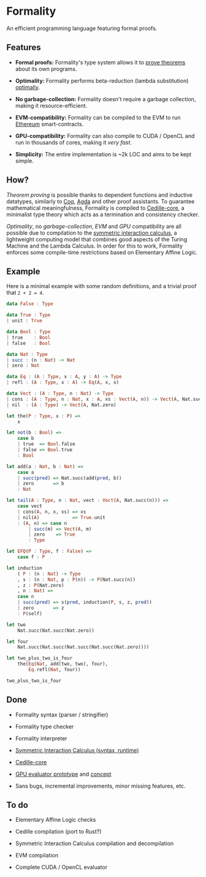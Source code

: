 # Formality

An efficient programming language featuring formal proofs.

## Features

- **Formal proofs:** Formality's type system allows it to [prove theorems](https://en.wikipedia.org/wiki/Curry%E2%80%93Howard_correspondence) about its own programs.

- **Optimality:** Formality performs beta-reduction (lambda substitution) [optimally](https://www.amazon.com/Implementation-Functional-Programming-Languages-Theoretical/dp/0521621127).

- **No garbage-collection:** Formality doesn't require a garbage collection, making it resource-efficient.

- **EVM-compatibility:** Formality can be compiled to the EVM to run [Ethereum](https://www.ethereum.org/) smart-contracts.

- **GPU-compatibility:** Formality can also compile to CUDA / OpenCL and run in thousands of cores, making it *very fast*.

- **Simplicity:** The entire implementation is ~2k LOC and aims to be kept simple.

## How?

*Theorem proving* is possible thanks to dependent functions and inductive datatypes, similarly to [Coq](https://coq.inria.fr/refman/language/cic.html), [Agda](https://github.com/agda/agda) and other proof assistants. To guarantee mathematical meaningfulness, Formality is compiled to [Cedille-core](https://github.com/maiavictor/cedille-core), a minimalist type theory which acts as a termination and consistency checker.

*Optimality*, no *garbage-collection*, *EVM* and *GPU* compatibility are all possible due to compilation to the [symmetric interaction calculus](https://github.com/MaiaVictor/symmetric-interaction-calculus), a lightweight computing model that combines good aspects of the Turing Machine and the Lambda Calculus. In order for this to work, Formality enforces some compile-time restrictions based on Elementary Affine Logic.

## Example

Here is a minimal example with some random definitions, and a trivial proof that `2 + 2 = 4`.

```haskell
data False : Type

data True : Type
| unit : True

data Bool : Type
| true    : Bool
| false   : Bool

data Nat : Type
| succ : (n : Nat) -> Nat
| zero : Nat

data Eq : (A : Type, x : A, y : A) -> Type
| refl : (A : Type, x : A) -> Eq(A, x, x)

data Vect : (A : Type, n : Nat) -> Type
| cons : (A : Type, n : Nat, x : A, xs : Vect(A, n)) -> Vect(A, Nat.succ(n))
| nil  : (A : Type) -> Vect(A, Nat.zero)

let the(P : Type, x : P) =>
    x

let not(b : Bool) =>
    case b
    | true  => Bool.false
    | false => Bool.true
    : Bool

let add(a : Nat, b : Nat) =>
    case a
    | succ(pred) => Nat.succ(add(pred, b))
    | zero       => b
    : Nat

let tail(A : Type, n : Nat, vect : Vect(A, Nat.succ(n))) =>
    case vect
    | cons(A, n, x, xs) => xs
    | nil(A)            => True.unit
    : (A, n) => case n
        | succ(m) => Vect(A, m)
        | zero    => True
        : Type

let EFQ(P : Type, f : False) =>
    case f : P

let induction
    ( P : (n : Nat) -> Type
    , s : (n : Nat, p : P(n)) -> P(Nat.succ(n))
    , z : P(Nat.zero)
    , n : Nat) =>
    case n
    | succ(pred) => s(pred, induction(P, s, z, pred))
    | zero       => z
    : P(self)

let two
    Nat.succ(Nat.succ(Nat.zero))

let four
    Nat.succ(Nat.succ(Nat.succ(Nat.succ(Nat.zero))))

let two_plus_two_is_four
    the(Eq(Nat, add(two, two), four),
        Eq.refl(Nat, four))

two_plus_two_is_four
```

## Done

- Formality syntax (parser / stringifier)

- Formality type checker

- Formality interpreter

- [Symmetric Interaction Calculus (syntax, runtime)](https://github.com/maiavictor/symmetric-interaction-calculus)

- [Cedille-core](https://github.com/maiavictor/cedille-core)

- [GPU evaluator prototype](https://github.com/maiavictor/absal-rs/tree/parallel-test-3) and [concept](https://github.com/maiavictor/absal-ex)

* Sans bugs, incremental improvements, minor missing features, etc.

## To do

- Elementary Affine Logic checks

- Cedille compilation (port to Rust?)

- Symmetric Interaction Calculus compilation and decompilation

- EVM compilation

- Complete CUDA / OpenCL evaluator
